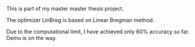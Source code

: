 This is part of my master master thesis project.

The optimizer LinBreg is based on Linear Bregman method.

Due to the computational limit, I have achieved only 60% accuracy so far. Demo is on the way.

